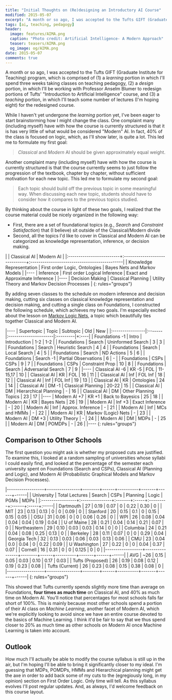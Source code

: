 ```yaml
---
title: "Initial Thoughts on (Re)designing an Introductory AI Course"
modified: 2015-05-07
excerpt: "A month or so ago, I was accepted to the Tufts GIFT (Graduate Institute for Teaching) program"
tags: [ai, teaching, pedagogy]
header:
  image: features/AIMA.png
  caption: "Photo credit: Artificial Intelligence- A Modern Approach"
  teaser: teasers/AIMA.png
  og_image: og/AIMA.png
date: 2015-05-07
comments: true
---
```


A month or so ago, I was accepted to the Tufts GIFT (Graduate
Institute for Teaching) program, which is comprised of (1) a
*learning* portion in which I'll spend three weeks taking classes on
teaching pedagogy, (2) a *design* portion, in which I'll be
working with Professor Anselm Blumer to redesign portions of Tufts'
"Introduction to Artificial Intelligence" course, and (3) a *teaching*
portion, in which I'll teach some number of lectures (I'm hoping
eight) for the redesigned course. 

While I haven't yet undergone the *learning* portion yet, I've been
eager to start brainstorming how I might change the class. 
One complaint many (including myself) have with how the course is
currently structured is that it is has very little of what would be
considered "Modern" AI. In fact, 40% of the class is focused on logic,
which, as I'll show later, is quite a lot. This led me to formulate
my first goal:

> *Classical* and *Modern* AI should be given approximately equal
> weight. 

Another complaint many (including myself) have with how the course is
currently structured is that the course currently seems to just follow
the progression of the textbook, chapter by chapter, without
sufficient motivation for each new topic. This led me to
formulate my second goal:

> Each topic should build off the previous topic in some meaningful
> way. When discussing each new topic, students should have to consider
> how it compares to the previous topics studied.

By thinking about the course in light of these two goals, I
realized that the course material could be nicely organized in the
following way:

* First, there are a set of foundational topics (e.g., *Search* and *Constraint Satisfaction*) that (I believe) sit outside of the Classical/Modern divide
* Second, all the topics I'd like to cover in Classical and Modern AI can be categorized as knowledge representation, inference, or decision making.

|                          | Classical AI                  | Modern AI                                    |
|:-------------------------+:------------------------------+:---------------------------------------------|
| Knowledge Representation | First order Logic, Ontologies | Bayes Nets and Markov Models                 |
|----
| Inference                | First order Logical Inference | Exact and Approximate Inference              |
|----
| Decision Making          | Classical Planning            | Utility Theory and Markov Decision Processes |
{: rules="groups"}

By adding seven classes to the schedule on modern inference and decision
making, cutting six classes on classical knowledge representation
and decision making, and cutting a single class on Foundations, I
constructed the following schedule, which achieves my two goals. I'm
especially excited about the lesson on 
[Markov Logic Nets](http://homes.cs.washington.edu/~pedrod/papers/mlj05.pdf), 
a topic which beautifully ties together Classical and Modern AI.

|----
| Supertopic      | Topic  | Subtopic              |      Old | New |
|:----------------|:-------|:----------------------|:---------|+:----|
| Foundations -1  | Intro  | Introduction          |      1-2 | 1-2 |
| Foundations     | Search | Uninformed Search     |        3 |   3 |
| Foundations     | Search | Heuristic Search      |        4 |   4 |
| Foundations     | Search | Local Search          |        4 |   5 |
| Foundations     | Search | ND Actions            |        5 |   6 |
| Foundations     | Search -1 | Partial Observations  |        6 |   - |
| Foundations     | CSPs   | CSPs                  |        9 |   7 |
| Foundations     | CSPs   | Constraint Prop       |       10 |   8 |
| Foundations     | Search | Adversarial Search    |        7 |   9 |
|----
| Classical AI -6 | KR -5  | FOL                   | 11-15,17 |  10 |
| Classical AI    | KR     | FOL                   |       16 |  11 |
| Classical AI    | Inf    | FOL Inf               |       18 |  12 |
| Classical AI    | Inf    | FOL Inf               |       19 |  13 |
| Classical AI    | KR     | Ontologies            |       24 |  14 |
| Classical AI    | DM -1  | Classical Planning    |    20-22 |  15 |
| Classical AI    | DM     | Hierarchical Planning |        - |  16 |
| Classical AI    | DM     | Other Planning Topics |       23 |  17 |
|----
| Modern AI +7    | KR  +1 | Back to Bayesics      |       25 |  18 |
| Modern AI       | KR     | Bayes Nets            |       26 |  19 |
| Modern AI       | Inf +3 | Exact Inference       |        - |  20 |
| Modern AI       | Inf    | Approx. Inference     |        - |  21 |
| Modern AI       | Inf    | MCs and HMMs          |        - |  22 |
| Modern AI       | KR     | Markov (Logic) Nets   |        - |  23 |
| Modern AI       | DM +3  | Utility Theory        |        - |  24 |
| Modern AI       | DM     | MDPs                  |        - |  25 |
| Modern AI       | DM     | POMDPs                |        - |  26 |
|----
{: rules="groups"}

## Comparison to Other Schools ##

The first question you might ask is whether my proposed cuts are
justified. To examine this, I looked at a random sampling of
universities whose syllabi I could easily find, and looked at the
percentage of the semester each university spent on Foundations
(Search and CSPs), Classical AI (Planning and Logic), and
Modern AI (Probabilistic Graphical Models and Markov Decision Processes).

|------------------+----------------+--------+------+----------+-------+------+------|
| University       | Total Lectures | Search | CSPs | Planning | Logic | PGMs | MDPs |
|:-----------------+:---------------+:-------+:-----+:---------+:------+:-----+:-----|
| Dartmouth        |             27 |   0.19 | 0.07 |        0 |  0.22 | 0.30 |    0 |
| MIT              |             23 |   0.13 | 0.13 |        0 |     0 | 0.09 |    0 |
| Stanford         |             20 |   0.15 |  0.1 |        0 |  0.15 | 0.15 | 0.05 |
| OSU              |             31 |   0.06 |    0 |        0 |  0.06 | 0.26 |    0 |
| WPI              |             26 |   0.08 | 0.04 |     0.04 |  0.04 | 0.19 | 0.04 |
| U of Maine       |             28 |   0.21 | 0.04 |     0.14 |  0.21 | 0.07 |    0 |
| Northeastern     |             29 |   0.10 | 0.03 |     0.03 |  0.14 |    0 |    0 |
| Columbia         |             24 |   0.21 | 0.04 |     0.08 |  0.25 | 0.13 |    0 |
| Berkeley         |             28 |   0.11 | 0.07 |        0 |     0 | 0.29 | 0.04 |
| Georgia Tech     |             32 |   0.13 | 0.03 |     0.06 |  0.03 | 0.13 | 0.06 |
| CMU              |             23 |   0.04 |  0.0 |     0.04 |     0 | 0.22 | 0.09 |
| U Washington     |             27 |   0.22 |    0 |        0 |  0.04 | 0.37 | 0.07 |
| Cornell          |             16 |   0.31 |    0 |        0 | 0.125 |    0 |    0 |
|------------------+----------------+--------+------+----------+-------+------+------|
| AVG              |            ~26 |   0.15 | 0.05 |     0.03 |  0.10 | 0.17 | 0.03 |
| Tufts (Proposed) |             26 |   0.19 | 0.08 |     0.12 |  0.19 | 0.23 | 0.08 |
| Tufts (Current)  |             26 |   0.23 | 0.08 |     0.15 |  0.38 | 0.08 |    0 |
|------------------+----------------+--------+------+----------+-------+------+------|
{: rules="groups"}

This showed that Tufts currently spends slightly more time than
average on Foundations, **four times as much time** on Classical AI,
and 40% as much time on Modern AI. You'll notice that percentages for
most schools falls far short of 100%. This is mainly because most
other schools spend a portion of their AI class on *Machine Learning*,
another facet of Modern AI, which we're explicitly looking to avoid
since we have an entire course devoted to the basics of Machine
Learning. I think it'd be fair to say that we thus spend closer to
20% as much time as other schools on Modern AI once Machine Learning
is taken into account.

## Outlook ##

How much I'll actually be able to modify the course syllabus is still
up in the air, but I'm hoping I'll be able to bring it significantly closer
to my ideal. I'm guessing that MDPs, POMDPs, HMMs and Hierarchical
planning might get the axe in order to add back some of my cuts to the
(egregiously long, in my opinion) section on First Order Logic. Only
time will tell. As this syllabus evolves I'll post regular
updates. And, as always, I'd welcome feedback on this course layout.
